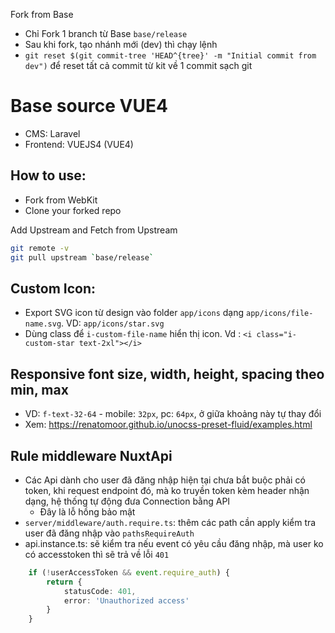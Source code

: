 Fork from Base
- Chỉ Fork 1 branch từ Base `base/release`
- Sau khi fork, tạo nhánh mới (dev) thì chạy lệnh
- `git reset $(git commit-tree 'HEAD^{tree}' -m "Initial commit from dev")` để reset tất cả commit từ kit về 1 commit sạch git
# Base source VUE4
- CMS: Laravel
- Frontend: VUEJS4 (VUE4)

## How to use:
- Fork from WebKit
- Clone your forked repo

Add Upstream and Fetch from Upstream
```bash
git remote -v
git pull upstream `base/release`
```

## Custom Icon:
- Export SVG icon từ design vào folder `app/icons` dạng `app/icons/file-name.svg`. VD: `app/icons/star.svg`
- Dùng class để  `i-custom-file-name` hiển thị icon. Vd : `<i class="i-custom-star text-2xl"></i> `

## Responsive font size, width, height, spacing theo min, max
- VD: `f-text-32-64` - mobile: `32px`, pc: `64px`, ở giữa khoảng này tự thay đổi
- Xem: https://renatomoor.github.io/unocss-preset-fluid/examples.html

## Rule middleware NuxtApi
- Các Api dành cho user đã đăng nhập hiện tại chưa bắt buộc phải có token, khi request endpoint đó, mà ko truyền token kèm header nhận dạng, hệ thống tự động đưa Connection bằng API
  - Đây là lỗ hồng bảo mật
- `server/middleware/auth.require.ts`: thêm các path cần apply kiểm tra user đã đăng nhập vào `pathsRequireAuth`
- api.instance.ts: sẽ kiểm tra nếu event có yêu cầu đăng nhập, mà user ko có accesstoken thì sẽ trả về lỗi `401`
```ts
    if (!userAccessToken && event.require_auth) {
        return {
            statusCode: 401,
            error: 'Unauthorized access'
        }
    }
```
